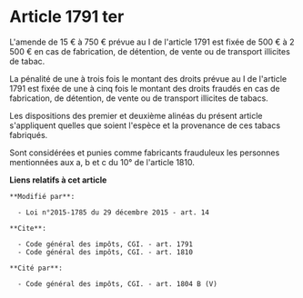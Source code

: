 # Article 1791 ter

L'amende de 15 € à 750 € prévue au I de l'article 1791 est fixée de 500 € à 2 500 € en cas de fabrication, de détention, de
vente ou de transport illicites de tabac. 

La pénalité de une à trois fois le montant des droits prévue au I de l'article 1791 est fixée de une à cinq fois le montant
des droits fraudés en cas de fabrication, de détention, de vente ou de transport illicites de tabacs. 

Les dispositions des premier et deuxième alinéas du présent article s'appliquent quelles que soient l'espèce et la provenance
de ces tabacs fabriqués. 

Sont considérées et punies comme fabricants frauduleux les personnes mentionnées aux a, b et c du 10° de l'article 1810.

**Liens relatifs à cet article**

	**Modifié par**:

	  - Loi n°2015-1785 du 29 décembre 2015 - art. 14

	**Cite**:

	  - Code général des impôts, CGI. - art. 1791
	  - Code général des impôts, CGI. - art. 1810

	**Cité par**:

	  - Code général des impôts, CGI. - art. 1804 B (V)
